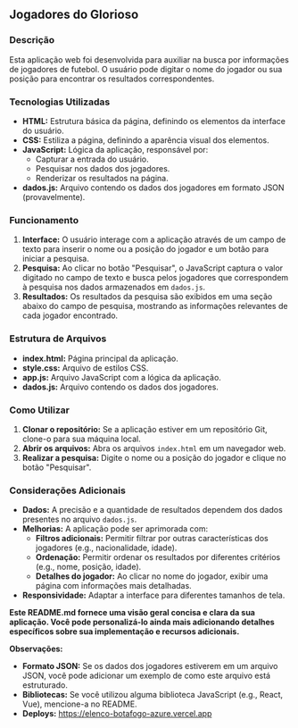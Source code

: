 ## Jogadores do Glorioso

### Descrição
Esta aplicação web foi desenvolvida para auxiliar na busca por informações de jogadores de futebol. O usuário pode digitar o nome do jogador ou sua posição para encontrar os resultados correspondentes.

### Tecnologias Utilizadas
* **HTML:** Estrutura básica da página, definindo os elementos da interface do usuário.
* **CSS:** Estiliza a página, definindo a aparência visual dos elementos.
* **JavaScript:** Lógica da aplicação, responsável por:
    * Capturar a entrada do usuário.
    * Pesquisar nos dados dos jogadores.
    * Renderizar os resultados na página.
* **dados.js:** Arquivo contendo os dados dos jogadores em formato JSON (provavelmente).

### Funcionamento
1. **Interface:** O usuário interage com a aplicação através de um campo de texto para inserir o nome ou a posição do jogador e um botão para iniciar a pesquisa.
2. **Pesquisa:** Ao clicar no botão "Pesquisar", o JavaScript captura o valor digitado no campo de texto e busca pelos jogadores que correspondem à pesquisa nos dados armazenados em `dados.js`.
3. **Resultados:** Os resultados da pesquisa são exibidos em uma seção abaixo do campo de pesquisa, mostrando as informações relevantes de cada jogador encontrado.

### Estrutura de Arquivos
* **index.html:** Página principal da aplicação.
* **style.css:** Arquivo de estilos CSS.
* **app.js:** Arquivo JavaScript com a lógica da aplicação.
* **dados.js:** Arquivo contendo os dados dos jogadores.

### Como Utilizar
1. **Clonar o repositório:** Se a aplicação estiver em um repositório Git, clone-o para sua máquina local.
2. **Abrir os arquivos:** Abra os arquivos `index.html` em um navegador web.
3. **Realizar a pesquisa:** Digite o nome ou a posição do jogador e clique no botão "Pesquisar".

### Considerações Adicionais
* **Dados:** A precisão e a quantidade de resultados dependem dos dados presentes no arquivo `dados.js`.
* **Melhorias:** A aplicação pode ser aprimorada com:
    * **Filtros adicionais:** Permitir filtrar por outras características dos jogadores (e.g., nacionalidade, idade).
    * **Ordenação:** Permitir ordenar os resultados por diferentes critérios (e.g., nome, posição, idade).
    * **Detalhes do jogador:** Ao clicar no nome do jogador, exibir uma página com informações mais detalhadas.
* **Responsividade:** Adaptar a interface para diferentes tamanhos de tela.

**Este README.md fornece uma visão geral concisa e clara da sua aplicação. Você pode personalizá-lo ainda mais adicionando detalhes específicos sobre sua implementação e recursos adicionais.**

**Observações:**
* **Formato JSON:** Se os dados dos jogadores estiverem em um arquivo JSON, você pode adicionar um exemplo de como este arquivo está estruturado.
* **Bibliotecas:** Se você utilizou alguma biblioteca JavaScript (e.g., React, Vue), mencione-a no README.
* **Deploys:** https://elenco-botafogo-azure.vercel.app
